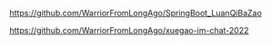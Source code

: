

https://github.com/WarriorFromLongAgo/SpringBoot_LuanQiBaZao


https://github.com/WarriorFromLongAgo/xuegao-im-chat-2022